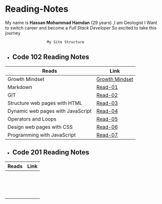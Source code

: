 # Reading-Notes



My name is **Hassan Mohammad Hamdan** (29 years) ,I am Geologist 
I Want to switch career and become a *Full Stack Developer*
So excited to take this journey 


 ``` 
                    My Site Structure
 ``` 

 - ## Code 102 Reading Notes  


Reads | Link
------------ | -------------
Growth Mindset | [Growth Mindset](Growth.md)
Markdown | [Read-01](Read-01.md)
GIT | [Read-02](Read-02.md)
Structure web pages with HTML | [Read-03](Read-03.md)
Dynamic web pages with JavaScript | [Read-04](Read-04.md)
Operators and Loops | [Read-05](Read-05.md)
Design web pages with CSS | [Read-06](Read-06.md)
Programming with JavaScript | [Read-07](Read-07.md)

- ## Code 201 Reading Notes


Reads | Link
------------ | -------------
 | []()
 | []()
 | []()
 | []()
 | []()
 | []()
 | []()
 | []()
 | []()
 | []()
 | []()
 | []()
 | []()
 | []()
 | []()

 



